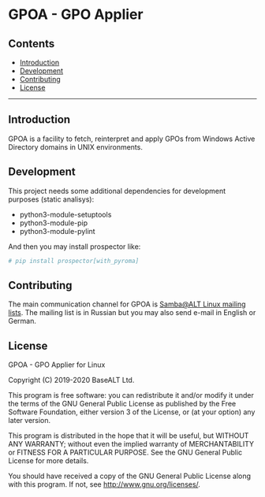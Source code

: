 # GPOA - GPO Applier

## Contents

* [Introduction](#introduction)
* [Development](#development)
* [Contributing](#contributing)
* [License](#license)

* * *

## Introduction

GPOA is a facility to fetch, reinterpret and apply GPOs from Windows
Active Directory domains in UNIX environments.

## Development

This project needs some additional dependencies for development
purposes (static analisys):

* python3-module-setuptools
* python3-module-pip
* python3-module-pylint

And then you may install prospector like:

```sh
# pip install prospector[with_pyroma]
```


## Contributing

The main communication channel for GPOA is
[Samba@ALT Linux mailing lists](https://lists.altlinux.org/mailman/listinfo/samba).
The mailing list is in Russian but you may also send e-mail in English
or German.


## License

GPOA - GPO Applier for Linux

Copyright (C) 2019-2020 BaseALT Ltd.

This program is free software: you can redistribute it and/or modify
it under the terms of the GNU General Public License as published by
the Free Software Foundation, either version 3 of the License, or
(at your option) any later version.

This program is distributed in the hope that it will be useful,
but WITHOUT ANY WARRANTY; without even the implied warranty of
MERCHANTABILITY or FITNESS FOR A PARTICULAR PURPOSE.  See the
GNU General Public License for more details.

You should have received a copy of the GNU General Public License
along with this program.  If not, see <http://www.gnu.org/licenses/>.

